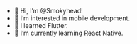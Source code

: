 - 👋 Hi, I’m @Smokyhead!
- 👀 I’m interested in mobile development.
- 👀 I learned Flutter.
- 🌱 I’m currently learning React Native.

<!---
Smokyhead/Smokyhead is a ✨ special ✨ repository because its `README.md` (this file) appears on your GitHub profile.
You can click the Preview link to take a look at your changes.
--->
